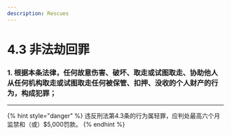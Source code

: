 ```yaml
---
description: Rescues
---
```


# 4.3 非法劫回罪

### 1. 根据本条法律，任何故意伤害、破坏、取走或试图取走、协助他人从任何机构取走或试图取走任何被保管、扣押、没收的个人财产的行为，构成犯罪；

***

{% hint style="danger" %}
违反刑法第4.3条的行为属轻罪，应判处最高六个月监禁和（或）$5,000罚款。
{% endhint %}